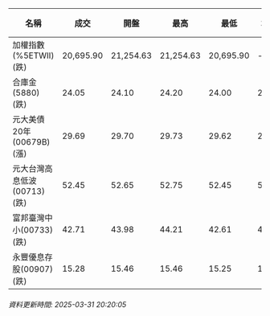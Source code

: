 | 名稱 | 成交 | 開盤 | 最高 | 最低 | 均價 | 成交金額(億) | 昨收 | 漲跌幅 | 漲跌 | 總量 | 昨量 | 振幅 |
| -------- | -------- | -------- | -------- |-------- | -------- | -------- |-------- |-------- |-------- | -------- | -------- |-------- |
|加權指數(%5ETWII) (跌)|20,695.90|21,254.63|21,254.63|20,695.90|-|4,190.89|21,602.89|4.20%|906.99|8,572,986|0|2.59%|
|合庫金(5880) (跌)|24.05|24.10|24.20|24.00|24.06|3.38|24.25|0.82%|0.20|14,068|12,292|0.82%|
|元大美債20年(00679B) (漲)|29.69|29.70|29.73|29.62|29.67|34.68|29.16|1.82%|0.53|116,878|27,936|0.38%|
|元大台灣高息低波(00713) (跌)|52.45|52.65|52.75|52.45|52.57|18.60|53.30|1.59%|0.85|35,387|22,092|0.56%|
|富邦臺灣中小(00733) (跌)|42.71|43.98|44.21|42.61|43.28|2.12|45.61|6.36%|2.90|4,908|2,734|3.51%|
|永豐優息存股(00907) (跌)|15.28|15.46|15.46|15.25|15.30|0.661|15.62|2.18%|0.34|4,316|1,877|1.34%|
###### 資料更新時間: 2025-03-31 20:20:05